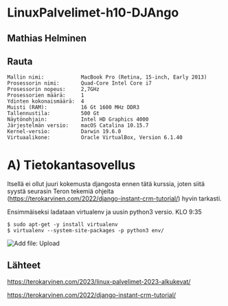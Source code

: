 # LinuxPalvelimet-h10-DJAngo

## Mathias Helminen

## Rauta
    Mallin nimi:            MacBook Pro (Retina, 15-inch, Early 2013)
    Prosessorin nimi:       Quad-Core Intel Core i7
    Prosessorin nopeus:     2,7GHz
    Prosessorien määrä:     1
    Ydinten kokonaismäärä:  4
    Muisti (RAM):           16 Gt 1600 MHz DDR3
    Tallennustila:          500 Gt
    Näytönohjain:           Intel HD Graphics 4000
    Järjestelmän versio:    macOS Catalina 10.15.7
    Kernel-versio:          Darwin 19.6.0
    Virtuaalikone:          Oracle VirtualBox, Version 6.1.40
    
# A) Tietokantasovellus
Itsellä ei ollut juuri kokemusta djangosta ennen tätä kurssia, joten siitä syystä seurasin Teron tekemiä ohjeita (https://terokarvinen.com/2022/django-instant-crm-tutorial/) hyvin tarkasti. 

Ensimmäiseksi ladataan virtualenv ja uusin python3 versio. KLO 9:35

    $ sudo apt-get -y install virtualenv
    $ virtualenv --system-site-packages -p python3 env/


![Add file: Upload](-h10.png)





## Lähteet

https://terokarvinen.com/2023/linux-palvelimet-2023-alkukevat/

https://terokarvinen.com/2022/django-instant-crm-tutorial/
